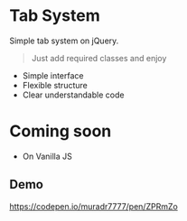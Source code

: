 # Tab System

Simple tab system on jQuery.

> Just add required classes and enjoy

  - Simple interface
  - Flexible structure
  - Clear understandable code

# Coming soon
  - On Vanilla JS

## Demo

https://codepen.io/muradr7777/pen/ZPRmZo
